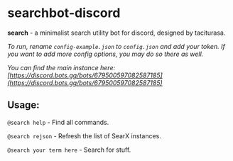 # searchbot-discord
**search** - a minimalist search utility bot for discord, designed by taciturasa.

 _To run, rename `config-example.json` to `config.json` and add your token. If you want to add more config options, you may do so there as well._

 _You can find the main instance here: [https://discord.bots.gg/bots/679500597082587185](https://discord.bots.gg/bots/679500597082587185)_
 
 ## Usage:
 
 `@search help` - Find all commands.
 
 `@search rejson` - Refresh the list of SearX instances.
 
 `@search your term here` - Search for stuff.
